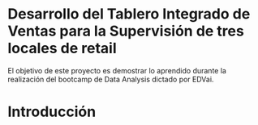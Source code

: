 # Desarrollo del Tablero Integrado de Ventas para la Supervisión de tres locales de retail 

El objetivo de este proyecto es demostrar lo aprendido durante la realización del bootcamp de Data Analysis dictado por EDVai.

# Introducción

